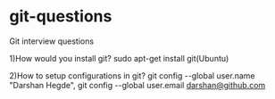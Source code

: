 # git-questions
Git interview questions

1)How would you install git?
sudo apt-get install git(Ubuntu)

2)How to setup configurations in git?
git config --global user.name "Darshan Hegde",
git config --global user.email darshan@github.com

